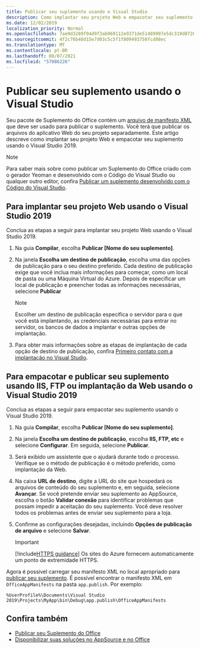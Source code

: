 ```yaml
---
title: Publicar seu suplemento usando o Visual Studio
description: Como implantar seu projeto Web e empacotar seu suplemento usando o Visual Studio 2019.
ms.date: 12/02/2019
localization_priority: Normal
ms.openlocfilehash: 7ae9d3289f04d9f3ab969112e9371de51489997e5dc319d0726b94fd5a5e92cd
ms.sourcegitcommit: 4f2c76b48d15e7d03c5c5f1f809493758fcd88ec
ms.translationtype: MT
ms.contentlocale: pt-BR
ms.lasthandoff: 08/07/2021
ms.locfileid: "57086226"
---
```

# <a name="publish-your-add-in-using-visual-studio"></a>Publicar seu suplemento usando o Visual Studio

Seu pacote de Suplemento do Office contém um [arquivo de manifesto XML](../develop/add-in-manifests.md) que deve ser usado para publicar o suplemento. Você terá que publicar os arquivos do aplicativo Web do seu projeto separadamente. Este artigo descreve como implantar seu projeto Web e empacotar seu suplemento usando o Visual Studio 2019.

> [!NOTE]
> Para saber mais sobre como publicar um Suplemento do Office criado com o gerador Yeoman e desenvolvido com o Código do Visual Studio ou qualquer outro editor, confira [Publicar um suplemento desenvolvido com o Código do Visual Studio](publish-add-in-vs-code.md).

## <a name="to-deploy-your-web-project-using-visual-studio-2019"></a>Para implantar seu projeto Web usando o Visual Studio 2019

Conclua as etapas a seguir para implantar seu projeto Web usando o Visual Studio 2019.

1. Na guia **Compilar**, escolha **Publicar [Nome do seu suplemento]**.

2. Na janela **Escolha um destino de publicação**, escolha uma das opções de publicação para o seu destino preferido. Cada destino de publicação exige que você inclua mais informações para começar, como um local de pasta ou uma Máquina Virtual do Azure. Depois de especificar um local de publicação e preencher todas as informações necessárias, selecione **Publicar**

    > [!NOTE]
    > Escolher um destino de publicação especifica o servidor para o que você está implantando, as credenciais necessárias para entrar no servidor, os bancos de dados a implantar e outras opções de implantação.

3. Para obter mais informações sobre as etapas de implantação de cada opção de destino de publicação, confira [Primeiro contato com a implantação no Visual Studio](/visualstudio/deployment/deploying-applications-services-and-components?view=vs-2019&preserve-view=true).

## <a name="to-package-and-publish-your-add-in-using-iis-ftp-or-web-deploy-using-visual-studio-2019"></a>Para empacotar e publicar seu suplemento usando IIS, FTP ou implantação da Web usando o Visual Studio 2019

Conclua as etapas a seguir para empacotar seu suplemento usando o Visual Studio 2019.

1. Na guia **Compilar**, escolha **Publicar [Nome do seu suplemento]**.
2. Na janela **Escolha um destino de publicação**, escolha **IIS, FTP, etc** e selecione **Configurar**. Em seguida, selecione **Publicar**.
3. Será exibido um assistente que o ajudará durante todo o processo. Verifique se o método de publicação é o método preferido, como implantação da Web.
4. Na caixa **URL de destino**, digite a URL do site que hospedará os arquivos de conteúdo do seu suplemento e, em seguida, selecione **Avançar**. Se você pretende enviar seu suplemento ao AppSource, escolha o botão **Validar conexão** para identificar problemas que possam impedir a aceitação do seu suplemento. Você deve resolver todos os problemas antes de enviar seu suplemento para a loja.
5. Confirme as configurações desejadas, incluindo **Opções de publicação de arquivo** e selecione **Salvar**.

    > [!IMPORTANT]
    > [!include[HTTPS guidance](../includes/https-guidance.md)] Os sites do Azure fornecem automaticamente um ponto de extremidade HTTPS.

Agora é possível carregar seu manifesto XML no local apropriado para [publicar seu suplemento](../publish/publish.md). É possível encontrar o manifesto XML em `OfficeAppManifests` na pasta `app.publish`. Por exemplo:

 `%UserProfile%\Documents\Visual Studio 2019\Projects\MyApp\bin\Debug\app.publish\OfficeAppManifests`

## <a name="see-also"></a>Confira também

- [Publicar seu Suplemento do Office](../publish/publish.md)
- [Disponibilizar suas soluções no AppSource e no Office](/office/dev/store/submit-to-the-office-store)
